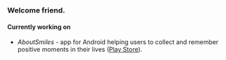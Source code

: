 ### Welcome friend.

#### Currently working on
- _AboutSmiles_ - app for Android helping users to collect and remember positive moments in their lives ([Play Store](https://play.google.com/store/apps/details?id=danielknauf.aboutsmiles)).

<!--
**DanielKnauf/DanielKnauf** is a ✨ _special_ ✨ repository because its `README.md` (this file) appears on your GitHub profile.

Here are some ideas to get you started:

- 🔭 I’m currently working on ...
- 🌱 I’m currently learning ...
- 👯 I’m looking to collaborate on ...
- 🤔 I’m looking for help with ...
- 💬 Ask me about ...
- 📫 How to reach me: ...
- 😄 Pronouns: ...
- ⚡ Fun fact: ...
-->
